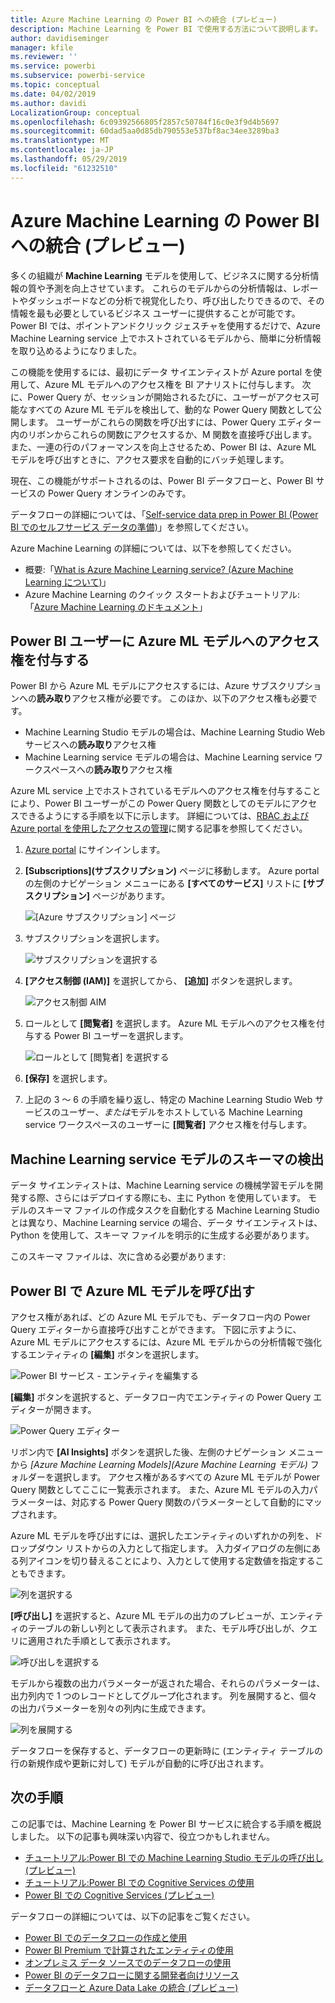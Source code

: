 ```yaml
---
title: Azure Machine Learning の Power BI への統合 (プレビュー)
description: Machine Learning を Power BI で使用する方法について説明します。
author: davidiseminger
manager: kfile
ms.reviewer: ''
ms.service: powerbi
ms.subservice: powerbi-service
ms.topic: conceptual
ms.date: 04/02/2019
ms.author: davidi
LocalizationGroup: conceptual
ms.openlocfilehash: 6c09392566805f2857c50784f16c0e3f9d4b5697
ms.sourcegitcommit: 60dad5aa0d85db790553e537bf8ac34ee3289ba3
ms.translationtype: MT
ms.contentlocale: ja-JP
ms.lasthandoff: 05/29/2019
ms.locfileid: "61232510"
---
```

# <a name="azure-machine-learning-integration-in-power-bi-preview"></a>Azure Machine Learning の Power BI への統合 (プレビュー)

多くの組織が **Machine Learning** モデルを使用して、ビジネスに関する分析情報の質や予測を向上させています。 これらのモデルからの分析情報は、レポートやダッシュボードなどの分析で視覚化したり、呼び出したりできるので、その情報を最も必要としているビジネス ユーザーに提供することが可能です。  Power BI では、ポイントアンドクリック ジェスチャを使用するだけで、Azure Machine Learning service 上でホストされているモデルから、簡単に分析情報を取り込めるようになりました。

この機能を使用するには、最初にデータ サイエンティストが Azure portal を使用して、Azure ML モデルへのアクセス権を BI アナリストに付与します。  次に、Power Query が、セッションが開始されるたびに、ユーザーがアクセス可能なすべての Azure ML モデルを検出して、動的な Power Query 関数として公開します。  ユーザーがこれらの関数を呼び出すには、Power Query エディター内のリボンからこれらの関数にアクセスするか、M 関数を直接呼び出します。 また、一連の行のパフォーマンスを向上させるため、Power BI は、Azure ML モデルを呼び出すときに、アクセス要求を自動的にバッチ処理します。

現在、この機能がサポートされるのは、Power BI データフローと、Power BI サービスの Power Query オンラインのみです。

データフローの詳細については、「[Self-service data prep in Power BI (Power BI でのセルフサービス データの準備)](service-dataflows-overview.md)」を参照してください。

Azure Machine Learning の詳細については、以下を参照してください。

- 概要:「[What is Azure Machine Learning service? (Azure Machine Learning について)](https://docs.microsoft.com/azure/machine-learning/service/overview-what-is-azure-ml)」
- Azure Machine Learning のクイック スタートおよびチュートリアル:「[Azure Machine Learning のドキュメント](https://docs.microsoft.com/azure/machine-learning/)」

## <a name="granting-access-to-the-azure-ml-model-to-a-power-bi-user"></a>Power BI ユーザーに Azure ML モデルへのアクセス権を付与する

Power BI から Azure ML モデルにアクセスするには、Azure サブスクリプションへの**読み取り**アクセス権が必要です。  このほか、以下のアクセス権も必要です。

- Machine Learning Studio モデルの場合は、Machine Learning Studio Web サービスへの**読み取り**アクセス権
- Machine Learning service モデルの場合は、Machine Learning service ワークスペースへの**読み取り**アクセス権

Azure ML service 上でホストされているモデルへのアクセス権を付与することにより、Power BI ユーザーがこの Power Query 関数としてのモデルにアクセスできるようにする手順を以下に示します。  詳細については、[RBAC および Azure portal を使用したアクセスの管理](https://docs.microsoft.com/azure/role-based-access-control/role-assignments-portal)に関する記事を参照してください。

1. [Azure portal](https://portal.azure.com) にサインインします。

2. **[Subscriptions]\(サブスクリプション\)** ページに移動します。 Azure portal の左側のナビゲーション メニューにある **[すべてのサービス]** リストに **[サブスクリプション]** ページがあります。

    ![[Azure サブスクリプション] ページ](media/service-machine-learning-integration/machine-learning-integration_01.png)

3. サブスクリプションを選択します。

    ![サブスクリプションを選択する](media/service-machine-learning-integration/machine-learning-integration_02.png)

4. **[アクセス制御 (IAM)]** を選択してから、 **[追加]** ボタンを選択します。

    ![アクセス制御 AIM](media/service-machine-learning-integration/machine-learning-integration_03.png)

5. ロールとして **[閲覧者]** を選択します。 Azure ML モデルへのアクセス権を付与する Power BI ユーザーを選択します。

    ![ロールとして [閲覧者] を選択する](media/service-machine-learning-integration/machine-learning-integration_04.png)

6. **[保存]** を選択します。

7. 上記の 3 ～ 6 の手順を繰り返し、特定の Machine Learning Studio Web サービスのユーザー、*または*モデルをホストしている Machine Learning service ワークスペースのユーザーに **[閲覧者]** アクセス権を付与します。


## <a name="schema-discovery-for-machine-learning-service-models"></a>Machine Learning service モデルのスキーマの検出

データ サイエンティストは、Machine Learning service の機械学習モデルを開発する際、さらにはデプロイする際にも、主に Python を使用しています。  モデルのスキーマ ファイルの作成タスクを自動化する Machine Learning Studio とは異なり、Machine Learning service の場合、データ サイエンティストは、Python を使用して、スキーマ ファイルを明示的に生成する必要があります。

このスキーマ ファイルは、次に含める必要があります:

## <a name="invoking-the-azure-ml-model-in-power-bi"></a>Power BI で Azure ML モデルを呼び出す

アクセス権があれば、どの Azure ML モデルでも、データフロー内の Power Query エディターから直接呼び出すことができます。 下図に示すように、Azure ML モデルにアクセスするには、Azure ML モデルからの分析情報で強化するエンティティの **[編集]** ボタンを選択します。

![Power BI サービス - エンティティを編集する](media/service-machine-learning-integration/machine-learning-integration_05.png)

**[編集]** ボタンを選択すると、データフロー内でエンティティの Power Query エディターが開きます。

![Power Query エディター](media/service-machine-learning-integration/machine-learning-integration_06.png)

リボン内で **[AI Insights]** ボタンを選択した後、左側のナビゲーション メニューから _[Azure Machine Learning Models]\(Azure Machine Learning モデル\)_ フォルダーを選択します。 アクセス権があるすべての Azure ML モデルが Power Query 関数としてここに一覧表示されます。 また、Azure ML モデルの入力パラメーターは、対応する Power Query 関数のパラメーターとして自動的にマップされます。

Azure ML モデルを呼び出すには、選択したエンティティのいずれかの列を、ドロップダウン リストからの入力として指定します。 入力ダイアログの左側にある列アイコンを切り替えることにより、入力として使用する定数値を指定することもできます。

![列を選択する](media/service-machine-learning-integration/machine-learning-integration_07.png)

**[呼び出し]** を選択すると、Azure ML モデルの出力のプレビューが、エンティティのテーブルの新しい列として表示されます。 また、モデル呼び出しが、クエリに適用された手順として表示されます。

![呼び出しを選択する](media/service-machine-learning-integration/machine-learning-integration_08.png)

モデルから複数の出力パラメーターが返された場合、それらのパラメーターは、出力列内で 1 つのレコードとしてグループ化されます。 列を展開すると、個々の出力パラメーターを別々の列内に生成できます。

![列を展開する](media/service-machine-learning-integration/machine-learning-integration_09.png)

データフローを保存すると、データフローの更新時に (エンティティ テーブルの行の新規作成や更新に対して) モデルが自動的に呼び出されます。

## <a name="next-steps"></a>次の手順

この記事では、Machine Learning を Power BI サービスに統合する手順を概説しました。 以下の記事も興味深い内容で、役立つかもしれません。 

* [チュートリアル:Power BI での Machine Learning Studio モデルの呼び出し (プレビュー)](service-tutorial-invoke-machine-learning-model.md)
* [チュートリアル:Power BI での Cognitive Services の使用](service-tutorial-use-cognitive-services.md)
* [Power BI での Cognitive Services (プレビュー)](service-cognitive-services.md)

データフローの詳細については、以下の記事をご覧ください。
* [Power BI でのデータフローの作成と使用](service-dataflows-create-use.md)
* [Power BI Premium で計算されたエンティティの使用](service-dataflows-computed-entities-premium.md)
* [オンプレミス データ ソースでのデータフローの使用](service-dataflows-on-premises-gateways.md)
* [Power BI のデータフローに関する開発者向けリソース](service-dataflows-developer-resources.md)
* [データフローと Azure Data Lake の統合 (プレビュー)](service-dataflows-azure-data-lake-integration.md)


